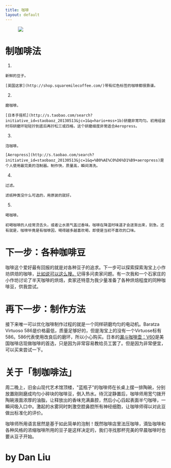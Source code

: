 ```yaml
---
title: 咖啡
layout: default
---
```


<figure><img src="http://pspegg.github.io/cohi/aero.jpg" /></figure>

# 制咖啡法

1. 

	新鲜的豆子。

	[英国这家](http://shop.squaremilecoffee.com/)带有红色标签的咖啡都很靠谱。

2. 

	磨咖啡。

	[日本手摇机](http://s.taobao.com/search?initiative_id=staobaoz_20130513&jc=1&q=hario+mss+1b)研磨非常均匀。初用组装时将研磨环轻轻拧到底后再拧松三或四格，这个研磨细度非常适合Aeropress。

3. 

	泡咖啡。

	[Aeropress](http://s.taobao.com/search?initiative_id=staobaoz_20130513&jc=1&q=%B0%AE%C0%D6%D1%B9+aeropress)是个人使用最完美的泡制器。制作快，质量高，瞬间清洗。

4.

	过滤。

	滤纸种类没什么可选的，用原装的就好。

5.  

	喝咖啡。

	初喝咖啡的人经常烫舌头，或者让水蒸气盖过香味。咖啡在降温时味道才会逐渐出来，别急。还有就是，咖啡毕竟是有咖啡因，喝得越多越喜欢喝，即使是当初不喜欢的口味。

# 下一步：各种咖啡豆

咖啡这个爱好最有回报的就是对各种豆子的追求。下一步可以探索探索淘宝上小作坊烘焙的咖啡，[比如说可以这么搜。](http://s.taobao.com/search?initiative_id=staobaoz_20130513&jc=1&q=%CF%C2%B5%A5%BA%E6%B1%BA+%BF%A7%B7%C8)记得多问卖家问题。有一次我和一个石家庄的小作坊讨论了半天咖啡的烘焙，卖家还特意为我少量准备了各种烘焙程度的同种咖啡豆，供我尝试。

# 再下一步：制作方法

接下来唯一可以优化咖啡制作过程的就是一个同样研磨均匀的电动机。Baratza Virtuoso 586是价格最低，质量足够好的，但是淘宝上的没有一个Virtuose标有586。586代表使用改良后的磨环，所以小心购买。日本的[漏斗咖啡壶：V60](http://s.taobao.com/search?&q=hario%20v60&suggest=0_1&wq=hario%20v&suggest_query=hario%20v60&source=suggest&initiative_id=staobaoz_20130513)是美国咖啡店现做咖啡的首选，只是因为非常容易教给员工罢了。但是因为非常便宜，可以买来尝试一下。


# 关于「制咖啡法」

周二晚上，旧金山现代艺术馆顶楼，"蓝瓶子"的咖啡师在长桌上摆一排陶碗，分别放置刚刚磨成均匀小碎块的咖啡豆，倒入热水。待沉淀静置后，咖啡师用宽勺拨开陶碗液面浓厚的油脂，让释放出的香味充满鼻腔，然后小心舀起表面半勺咖啡，一瞬间吸入口中。激起的水雾同时刺激空腔鼻腔所有神经细胞，让咖啡师得以对此豆做出标准化的评价。

咖啡师所用语言居然是基于如此简单的泡制！既然咖啡店里法压咖啡，滴坠咖啡和各种风格的浓缩咖啡所用的豆子是这样决定的，我们寻找那杯完美的早晨咖啡时也要从豆子开始。

# by Dan Liu


